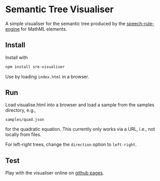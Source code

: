 # Semantic Tree Visualiser

A simple visualiser for the semantic tree produced by the 
[speech-rule-engine](https://github.com/zorkow/speech-rule-engine) for MathML elements.

## Install

Install with 

``` bash
npm install sre-visualiser
```

Use by loading `index.html` in a browser.

## Run

Load visualise.html into a browser and load a sample from the samples directory, e.g.,

    samples/quad.json

for the quadratic equation. This currently only works via a URL, i.e., not locally from files.

For left-right trees, change the ```direction``` option to ```left-right```.

## Test

Play with the visualiser online on [github pages](http://zorkow.github.io/semantic-tree-visualiser/visualise.html).
